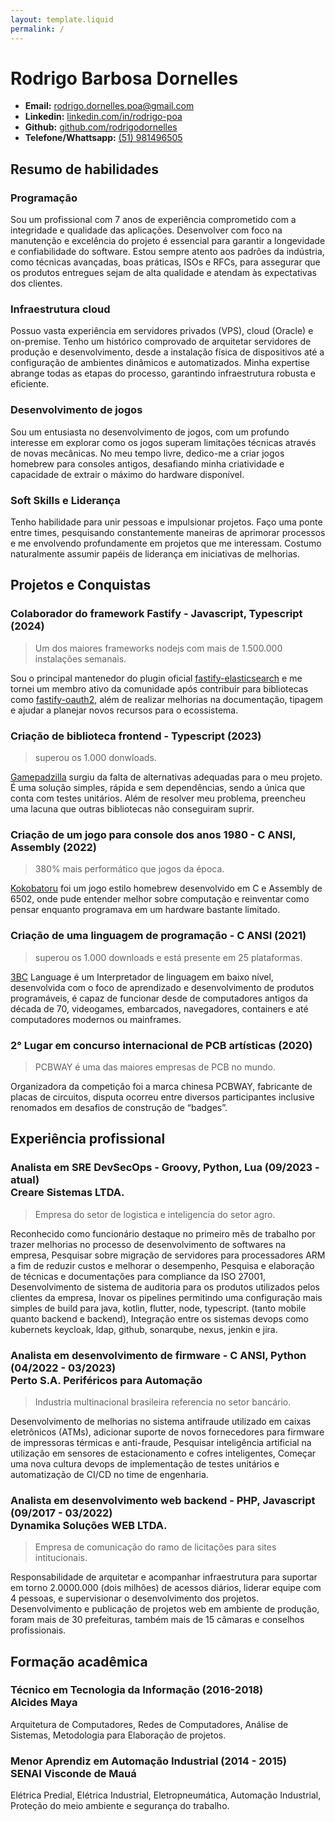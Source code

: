 ```yaml
---
layout: template.liquid
permalink: /
---
```


# Rodrigo Barbosa Dornelles

* **Email:** [rodrigo.dornelles.poa@gmail.com](rodrigo.dornelles.poa@gmail.com)
* **Linkedin:** [linkedin.com/in/rodrigo-poa](https://linkedin.com/in/rodrigo-poa)
* **Github:** [github.com/rodrigodornelles](https://github.com/rodrigodornelles)
* **Telefone/Whattsapp:** [(51) 981496505](https://wa.me/+5551981496505)

## Resumo de habilidades

### Programação

Sou um profissional com 7 anos de experiência comprometido com a integridade e qualidade das aplicações. Desenvolver com foco na manutenção e excelência do projeto é essencial para garantir a longevidade e confiabilidade do software. Estou sempre atento aos padrões da indústria, como técnicas avançadas, boas práticas, ISOs e RFCs, para assegurar que os produtos entregues sejam de alta qualidade e atendam às expectativas dos clientes.

### Infraestrutura cloud

Possuo vasta experiência em servidores privados (VPS), cloud (Oracle) e on-premise. Tenho um histórico comprovado de arquitetar servidores de produção e desenvolvimento, desde a instalação física de dispositivos até a configuração de ambientes dinâmicos e automatizados. Minha expertise abrange todas as etapas do processo, garantindo infraestrutura robusta e eficiente.

### Desenvolvimento de jogos

Sou um entusiasta no desenvolvimento de jogos, com um profundo interesse em explorar como os jogos superam limitações técnicas através de novas mecânicas. No meu tempo livre, dedico-me a criar jogos homebrew para consoles antigos, desafiando minha criatividade e capacidade de extrair o máximo do hardware disponível.

### Soft Skills e Liderança

Tenho habilidade para unir pessoas e impulsionar projetos. Faço uma ponte entre times, pesquisando constantemente maneiras de aprimorar processos e me envolvendo profundamente em projetos que me interessam. Costumo naturalmente assumir papéis de liderança em iniciativas de melhorias.

## Projetos e Conquistas

### Colaborador do framework Fastify - Javascript, Typescript (2024)

> Um dos maiores frameworks nodejs com mais de 1.500.000 instalações semanais.

Sou o principal mantenedor do plugin oficial [fastify-elasticsearch](https://github.com/fastify/fastify-opensearch) e me tornei um membro ativo da comunidade após contribuir para bibliotecas como [fastify-oauth2](https://github.com/fastify/fastify-oauth2), além de realizar melhorias na documentação, tipagem e ajudar a planejar novos recursos para o ecossistema.

### Criação de biblioteca frontend - Typescript (2023)

> superou os 1.000 donwloads.

[Gamepadzilla](https://github.com/RodrigoDornelles/npm-gamepadzilla) surgiu da falta de alternativas adequadas para o meu projeto. É uma solução simples, rápida e sem dependências, sendo a única que conta com testes unitários. Além de resolver meu problema, preencheu uma lacuna que outras bibliotecas não conseguiram suprir.

### Criação de um jogo para console dos anos 1980 - C ANSI, Assembly (2022)

> 380% mais performático que jogos da época.

[Kokobatoru](https://psywave-games.github.io/coco-battle-royale-2/) foi um jogo estilo homebrew desenvolvido em C e Assembly de 6502, onde pude entender melhor sobre computação e reinventar como pensar enquanto programava em um hardware bastante limitado.

### Criação de uma linguagem de programação - C ANSI (2021)

> superou os 1.000 downloads e está presente em 25 plataformas.

[3BC](https://3bc-lang.org) Language é um Interpretador de linguagem em baixo nível, desenvolvida com o foco de aprendizado e desenvolvimento de produtos programáveis, é capaz de funcionar desde de computadores antigos da década de 70, videogames, embarcados, navegadores, containers e até computadores modernos ou mainframes.

### 2° Lugar em concurso internacional de PCB artísticas (2020)

> PCBWAY é uma das maiores empresas de PCB no mundo.

Organizadora da competição foi a marca chinesa PCBWAY, fabricante de placas de circuitos, disputa ocorreu entre diversos participantes inclusive renomados em desafios de construção de “badges”.

## Experiência profissional

### Analista em SRE DevSecOps - Groovy, Python, Lua (09/2023 - atual) <br/>Creare Sistemas LTDA.

> Empresa do setor de logistica e inteligencia do setor agro.

Reconhecido como funcionário destaque no primeiro mês de trabalho por trazer melhorias no processo de desenvolvimento de softwares na empresa, Pesquisar sobre migração de servidores para processadores ARM a fim de reduzir custos e melhorar o desempenho, Pesquisa e elaboração de técnicas e documentações para compliance da ISO 27001, Desenvolvimento de sistema de auditoria para os produtos utilizados pelos clientes da empresa, Inovar os pipelines permitindo uma configuração mais simples de build para java, kotlin, flutter, node, typescript. (tanto mobile quanto backend e backend), Integração entre os sistemas devops como kubernets keycloak, ldap, github, sonarqube, nexus, jenkin e jira.

### Analista em desenvolvimento de firmware - C ANSI, Python (04/2022 - 03/2023)<br/>Perto S.A. Periféricos para Automação

> Industria multinacional brasileira referencia no setor bancário.

Desenvolvimento de melhorias no sistema antifraude utilizado em caixas eletrônicos (ATMs), adicionar suporte de novos fornecedores para firmware de impressoras térmicas e anti-fraude, Pesquisar inteligência artificial na utilização em sensores de estacionamento e cofres inteligentes, Começar uma nova cultura devops de implementação de testes unitários e automatização de CI/CD no time de engenharia.

### Analista em desenvolvimento web backend - PHP, Javascript (09/2017 - 03/2022)<br/>Dynamika Soluções WEB LTDA.

> Empresa de comunicação do ramo de licitações para sites intitucionais.

Responsabilidade de arquitetar e acompanhar infraestrutura para suportar em torno 2.0000.000 (dois milhões) de acessos diários, liderar equipe com 4 pessoas, e supervisionar o desenvolvimento dos projetos. Desenvolvimento e publicação de projetos web em ambiente de produção, foram mais de 30 prefeituras, também mais de 15 câmaras e conselhos profissionais.

## Formação acadêmica

### Técnico em Tecnologia da Informação (2016-2018)<br/>Alcides Maya

Arquitetura de Computadores, Redes de Computadores, Análise de Sistemas,  Metodologia para Elaboração de projetos.

### Menor Aprendiz em Automação Industrial (2014 - 2015)<br/>SENAI Visconde de Mauá

Elétrica Predial, Elétrica Industrial, Eletropneumática, Automação Industrial, Proteção do meio ambiente e segurança do trabalho.
